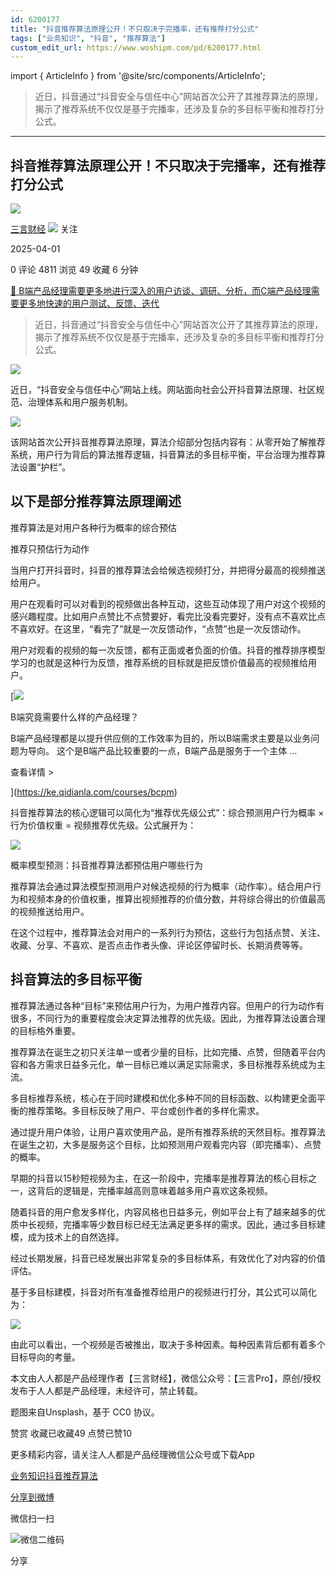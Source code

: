 ```yaml
---
id: 6200177
title: "抖音推荐算法原理公开！不只取决于完播率，还有推荐打分公式"
tags: ["业务知识", "抖音", "推荐算法"]
custom_edit_url: https://www.woshipm.com/pd/6200177.html
---
```

import { ArticleInfo } from '@site/src/components/ArticleInfo';

<ArticleInfo
    author="三言财经"
    authorLink="https://www.woshipm.com/u/1459017"
    published="2025-04-01"
    views={4811}
    comments={0}
    collects={49}
/>

> 近日，抖音通过“抖音安全与信任中心”网站首次公开了其推荐算法的原理，揭示了推荐系统不仅仅是基于完播率，还涉及复杂的多目标平衡和推荐打分公式。

---

## 抖音推荐算法原理公开！不只取决于完播率，还有推荐打分公式

[![](https://image.woshipm.com/wp-files/2022/09/kKebIdaahWVd2Tozi0IY.jpg!/both/72x72)](https://www.woshipm.com/u/1459017)

[三言财经](https://www.woshipm.com/u/1459017) ![](https://static.woshipm.com/tag/1122_1@2x.png) 关注

2025-04-01

0 评论 4811 浏览 49 收藏 6 分钟

[🔗 B端产品经理需要更多地进行深入的用户访谈、调研、分析，而C端产品经理需要更多地快速的用户测试、反馈、迭代](https://ke.qidianla.com/courses/bcpm)

> 近日，抖音通过“抖音安全与信任中心”网站首次公开了其推荐算法的原理，揭示了推荐系统不仅仅是基于完播率，还涉及复杂的多目标平衡和推荐打分公式。

![](https://image.woshipm.com/2024/10/09/e026ae88-8609-11ef-bd52-00163e142b65.png)

近日，“抖音安全与信任中心”网站上线。网站面向社会公开抖音算法原理、社区规范、治理体系和用户服务机制。

![](https://image.woshipm.com/2025/03/31/4696e160-0e31-11f0-aa0d-00163e09d72f.jpg)

该网站首次公开抖音推荐算法原理，算法介绍部分包括内容有：从零开始了解推荐系统，用户行为背后的算法推荐逻辑，抖音算法的多目标平衡，平台治理为推荐算法设置“护栏”。

## 以下是部分推荐算法原理阐述

推荐算法是对用户各种行为概率的综合预估

推荐只预估行为动作

当用户打开抖音时，抖音的推荐算法会给候选视频打分，并把得分最高的视频推送给用户。

用户在观看时可以对看到的视频做出各种互动，这些互动体现了用户对这个视频的感兴趣程度。比如用户点赞比不点赞要好，看完比没看完要好，没有点不喜欢比点不喜欢好。在这里，“看完了”就是一次反馈动作，“点赞”也是一次反馈动作。

用户对观看的视频的每一次反馈，都有正面或者负面的价值。抖音的推荐排序模型学习的也就是这种行为反馈，推荐系统的目标就是把反馈价值最高的视频推给用户。

[![](https://image.woshipm.com/2023/08/02/f7cafd68-30e3-11ee-9da3-00163e0b5ff3.png)

B端究竟需要什么样的产品经理？

B端产品经理都是以提升供应侧的工作效率为目的，所以B端需求主要是以业务问题为导向。 这个是B端产品比较重要的一点，B端产品是服务于一个主体 ...

查看详情 >

](https://ke.qidianla.com/courses/bcpm)

抖音推荐算法的核心逻辑可以简化为“推荐优先级公式”：综合预测用户行为概率 × 行为价值权重 = 视频推荐优先级。公式展开为：

![](https://image.woshipm.com/2025/03/31/47274188-0e31-11f0-aa0d-00163e09d72f.jpg)

概率模型预测：抖音推荐算法都预估用户哪些行为

推荐算法会通过算法模型预测用户对候选视频的行为概率（动作率）。结合用户行为和视频本身的价值权重，推算出视频推荐的价值分数，并将综合得出的价值最高的视频推送给用户。

在这个过程中，推荐算法会对用户的一系列行为预估，这些行为包括点赞、关注、收藏、分享、不喜欢、是否点击作者头像、评论区停留时长、长期消费等等。

## 抖音算法的多目标平衡

推荐算法通过各种“目标”来预估用户行为，为用户推荐内容。但用户的行为动作有很多，不同行为的重要程度会决定算法推荐的优先级。因此，为推荐算法设置合理的目标格外重要。

推荐算法在诞生之初只关注单一或者少量的目标，比如完播、点赞，但随着平台内容和各方需求日益多元化，单一目标已难以满足实际需求，多目标推荐系统成为主流。

多目标推荐系统，核心在于同时建模和优化多种不同的目标函数、以构建更全面平衡的推荐策略。多目标反映了用户、平台或创作者的多样化需求。

通过提升用户体验，让用户喜欢使用产品，是所有推荐系统的天然目标。推荐算法在诞生之初，大多是服务这个目标，比如预测用户观看完内容（即完播率）、点赞的概率。

早期的抖音以15秒短视频为主，在这一阶段中，完播率是推荐算法的核心目标之一，这背后的逻辑是，完播率越高则意味着越多用户喜欢这条视频。

随着抖音的用户愈发多样化，内容风格也日益多元，例如平台上有了越来越多的优质中长视频，完播率等少数目标已经无法满足更多样的需求。因此，通过多目标建模，成为技术上的自然选择。

经过长期发展，抖音已经发展出非常复杂的多目标体系，有效优化了对内容的价值评估。

基于多目标建模，抖音对所有准备推荐给用户的视频进行打分，其公式可以简化为：

![](https://image.woshipm.com/2025/03/31/47c32134-0e31-11f0-aa0d-00163e09d72f.jpg)

由此可以看出，一个视频是否被推出，取决于多种因素。每种因素背后都有着多个目标导向的考量。

本文由人人都是产品经理作者【三言财经】，微信公众号：【三言Pro】，原创/授权 发布于人人都是产品经理，未经许可，禁止转载。

题图来自Unsplash，基于 CC0 协议。

赞赏 收藏已收藏49 点赞已赞10

更多精彩内容，请关注人人都是产品经理微信公众号或下载App

[业务知识](https://www.woshipm.com/tag/%e4%b8%9a%e5%8a%a1%e7%9f%a5%e8%af%86)[抖音](https://www.woshipm.com/tag/%e6%8a%96%e9%9f%b3)[推荐算法](https://www.woshipm.com/tag/%e6%8e%a8%e8%8d%90%e7%ae%97%e6%b3%95)

[分享到微博](https://service.weibo.com/share/share.php?appkey=2775287854&title=抖音推荐算法原理公开！不只取决于完播率，还有推荐打分公式&url=https://www.woshipm.com/pd/6200177.html&pic=https://image.woshipm.com/2024/10/09/e026ae88-8609-11ef-bd52-00163e142b65.png)

微信扫一扫

![微信二维码](https://api.pwmqr.com/qrcode/create/?url=https://www.woshipm.com/pd/6200177.html)

分享